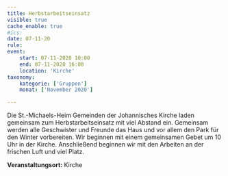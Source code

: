 ```yaml
---
title: Herbstarbeitseinsatz
visible: true
cache_enable: true
#ics: 
date: 07-11-20
rule: 
event:
	start: 07-11-2020 10:00
	end: 07-11-2020 16:00
	location: 'Kirche'
taxonomy:
	kategorie: ['Gruppen']
	monat: ['November 2020']

---
```

Die St.-Michaels-Heim Gemeinden der Johannisches Kirche laden gemeinsam zum Herbstarbeitseinsatz mit viel Abstand ein. Gemeinsam werden alle Geschwister und Freunde das Haus und vor allem den Park für den Winter vorbereiten. Wir beginnen mit einem gemeinsamen Gebet um 10 Uhr in der Kirche. Anschließend beginnen wir mit den Arbeiten an der frischen Luft und viel Platz.



**Veranstaltungsort:** Kirche

